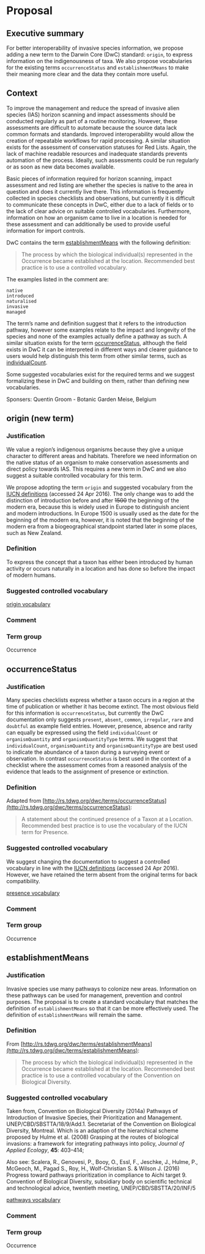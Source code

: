 # Proposal

## Executive summary

For better interoperability of invasive species information, we propose adding a new term to the Darwin Core (DwC) standard: `origin`, to express information on the indigenousness of taxa. We also propose vocabularies for the existing terms `occurrenceStatus`  and `establishmentMeans` to make their meaning more clear and the data they contain more useful.

## Context

To improve the management and reduce the spread of invasive alien species (IAS) horizon scanning and impact assessments should be conducted regularly as part of a routine monitoring. However, these assessments are difficult to automate because the source data lack common formats and standards. Improved interoperability would allow the creation of repeatable workflows for rapid processing. A similar situation exists for the assessment of conservation statuses for Red Lists. Again, the lack of machine readable resources and inadequate standards prevents automation of the process. Ideally, such assessments could be run regularly or as soon as new data becomes available.

Basic pieces of information required for horizon scanning, impact assessment and red listing are whether the species is native to the area in question and does it currently live there. This information is frequently collected in species checklists and observations, but currently it is difficult to communicate these concepts in DwC, either due to a lack of fields or to the lack of clear advice on suitable controlled vocabularies. Furthermore, information on how an organism came to live in a location is needed for these assessment and can additionally be used to provide useful information for import controls.

DwC contains the term [establishmentMeans](http://rs.tdwg.org/dwc/terms/index.htm#establishmentMeans) with the following definition:

> The process by which the biological individual(s) represented in the Occurrence became established at the location. Recommended best practice is to use a controlled vocabulary.

The examples listed in the comment are:

```
native
introduced
naturalised
invasive
managed
```

The term’s name and definition suggest that it refers to the introduction pathway, however some examples relate to the impact and longevity of the species and none of the examples actually define a pathway as such. A similar situation exists for the term [occurrenceStatus](http://rs.tdwg.org/dwc/terms/index.htm#occurrenceStatus), although the field exists in DwC it can be interpreted in different ways and clearer guidance to users would help distinguish this term from other similar terms, such as [individualCount](http://rs.tdwg.org/dwc/terms/index.htm#individualCount).

Some suggested vocabularies exist for the required terms and we suggest formalizing these in DwC and building on them, rather than defining new vocabularies.

Sponsers:
Quentin Groom - Botanic Garden Meise, Belgium

## origin (new term)

### Justification

We value a region’s indigenous organisms because they give a unique character to different areas and habitats. Therefore we need information on the native status of an organism to make conservation assessments and direct policy towards IAS. This requires a new term in DwC and we also suggest a suitable controlled vocabulary for this term.

We propose adopting the term `origin` and suggested vocabulary from the [IUCN definitions](http://www.iucnredlist.org/technical-documents/red-list-training/iucnspatialresources) (accessed 24 Apr 2016). The only change was to add the distinction of introduction before and after ~~1500~~ the beginning of the modern era, because this is widely used in Europe to distinguish ancient and modern introductions. In Europe 1500 is usually used as the date for the beginning of the modern era, however, it is noted that the beginning of the modern era from a biogeographical standpoint started later in some places, such as New Zealand.

### Definition

To express the concept that a taxon has either been introduced by human activity or occurs naturally in a location and has done so before the impact of modern humans.

### Suggested controlled vocabulary

[origin vocabulary](vocabulary/origin.tsv)

### Comment

### Term group

Occurrence
 
## occurrenceStatus

### Justification

Many species checklists express whether a taxon occurs in a region at the time of publication or whether it has become extinct. The most obvious field for this information is `occurrenceStatus`, but currently the DwC documentation only suggests `present`, `absent`, `common`, `irregular`, `rare` and `doubtful` as example field entries. However, presence, absence and rarity can equally be expressed using the field `individualCount` or `organismQuantity` and `organismQuantityType` terms. We suggest that `individualCount`, `organismQuantity` and `organismQuantityType` are best used to indicate the abundance of a taxon during a surveying event or observation. In contrast `occurrenceStatus` is best used in the context of a checklist where the assessment comes from a reasoned analysis of the evidence that leads to the assignment of presence or extinction. 

### Definition

Adapted from [http://rs.tdwg.org/dwc/terms/occurrenceStatus](http://rs.tdwg.org/dwc/terms/occurrenceStatus):

> A statement about the continued presence of a Taxon at a Location. Recommended best practice is to use the vocabulary of the IUCN term for Presence.

### Suggested controlled vocabulary

We suggest changing the documentation to suggest a controlled vocabulary in line with the [IUCN definitions](http://www.iucnredlist.org/technical-documents/red-list-training/iucnspatialresources) (accessed 24 Apr 2016). However, we have retained the term absent from the original terms for back compatibility.

[presence vocabulary](vocabulary/presence.tsv)

### Comment

### Term group

Occurrence

## establishmentMeans

### Justification

Invasive species use many pathways to colonize new areas. Information on these pathways can be used for management, prevention and control purposes. The proposal is to create a standard vocabulary that matches the definition of `establishmentMeans` so that it can be more effectively used. The definition of `establishmentMeans` will remain the same.

### Definition

From [http://rs.tdwg.org/dwc/terms/establishmentMeans](http://rs.tdwg.org/dwc/terms/establishmentMeans):

> The process by which the biological individual(s) represented in the Occurrence became established at the location. Recommended best practice is to use a controlled vocabulary of the Convention on Biological Diversity.

### Suggested controlled vocabulary

Taken from, Convention on Biological Diversity (2014a) Pathways of Introduction of Invasive Species, their Prioritization and Management. UNEP/CBD/SBSTTA/18/9/Add.1. Secretariat of the Convention on Biological Diversity, Montreal. Which is an adaption of the hierarchical scheme proposed by Hulme et al. (2008) Grasping at the routes of biological invasions: a framework for integrating pathways into policy, *Journal of Applied Ecology*, **45**: 403–414;

Also see: Scalera, R., Genovesi, P., Booy, O., Essl, F., Jeschke, J., Hulme, P., McGeoch, M., Pagad S., Roy, H., Wolf-Christian S. & Wilson J. (2016) Progress toward pathways prioritization in compliance to Aichi target 9. Convention of Biological Diversity, subsidiary body on scientific technical and technological advice, twentieth meeting, UNEP/CBD/SBSTTA/20/INF/5

[pathways vocabulary](vocabulary/pathway.tsv)

### Comment

### Term group

Occurrence
